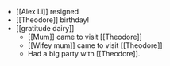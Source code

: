 - [[Alex Li]] resigned
- [[Theodore]] birthday!
- [[gratitude dairy]]
    - [[Mum]] came to visit [[Theodore]] 
    - [[Wifey mum]] came to visit [[Theodore]]
    - Had a big party with [[Theodore]].
